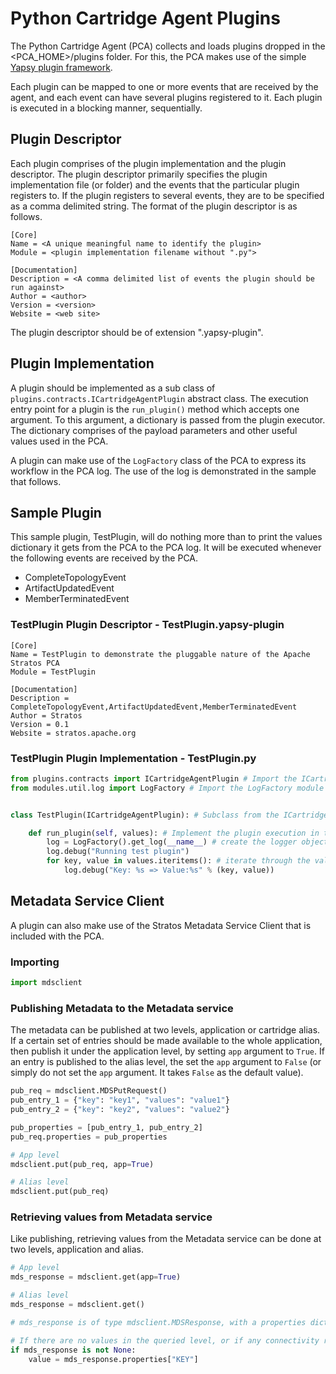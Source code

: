 # Python Cartridge Agent Plugins
The Python Cartridge Agent (PCA) collects and loads plugins dropped in the <PCA_HOME>/plugins folder. For this, the PCA makes use of the simple [Yapsy plugin framework](http://yapsy.sourceforge.net/).

Each plugin can be mapped to one or more events that are received by the agent, and each event can have several plugins registered to it. Each plugin is executed in a blocking manner, sequentially.

## Plugin Descriptor
Each plugin comprises of the plugin implementation and the plugin descriptor. The plugin descriptor primarily specifies the plugin implementation file (or folder) and the events that the particular plugin registers to. If the plugin registers to several events, they are to be specified as a comma delimited string. The format of the plugin descriptor is as follows.

```
[Core]
Name = <A unique meaningful name to identify the plugin>
Module = <plugin implementation filename without ".py">

[Documentation]
Description = <A comma delimited list of events the plugin should be run against>
Author = <author>
Version = <version>
Website = <web site>
```

The plugin descriptor should be of extension ".yapsy-plugin".

## Plugin Implementation

A plugin should be implemented as a sub class of `plugins.contracts.ICartridgeAgentPlugin` abstract class. The execution entry point for a plugin is the `run_plugin()` method which accepts one argument. To this argument, a dictionary is passed from the plugin executor. The dictionary comprises of the payload parameters and other useful values used in the PCA.

A plugin can make use of the `LogFactory` class of the PCA to express its workflow in the PCA log. The use of the log is demonstrated in the sample that follows.


## Sample Plugin

This sample plugin, TestPlugin, will do nothing more than to print the values dictionary it gets from the PCA to the PCA log. It will be executed whenever the following events are received by the PCA.

* CompleteTopologyEvent
* ArtifactUpdatedEvent
* MemberTerminatedEvent

### TestPlugin Plugin Descriptor - TestPlugin.yapsy-plugin

```
[Core]
Name = TestPlugin to demonstrate the pluggable nature of the Apache Stratos PCA
Module = TestPlugin

[Documentation]
Description = CompleteTopologyEvent,ArtifactUpdatedEvent,MemberTerminatedEvent
Author = Stratos
Version = 0.1
Website = stratos.apache.org
```

### TestPlugin Plugin Implementation - TestPlugin.py

```Python
from plugins.contracts import ICartridgeAgentPlugin # Import the ICartridgeAgentPlugin parent class
from modules.util.log import LogFactory # Import the LogFactory module from PCA


class TestPlugin(ICartridgeAgentPlugin): # Subclass from the ICartridgeAgentPlugin

    def run_plugin(self, values): # Implement the plugin execution in the run_plugin() method
        log = LogFactory().get_log(__name__) # create the logger object
        log.debug("Running test plugin")
        for key, value in values.iteritems(): # iterate through the values dictionary
            log.debug("Key: %s => Value:%s" % (key, value))
```

## Metadata Service Client

A plugin can also make use of the Stratos Metadata Service Client that is included with the PCA.

### Importing

```Python
import mdsclient
```

### Publishing Metadata to the Metadata service
The metadata can be published at two levels, application or cartridge alias. If a certain set of entries should be made available to the whole application, then publish it under the application level, by setting `app` argument to `True`. If an entry is published to the alias level, the set the `app` argument to `False` (or simply do not set the `app` argument. It takes `False` as the default value).

```Python
pub_req = mdsclient.MDSPutRequest()
pub_entry_1 = {"key": "key1", "values": "value1"}
pub_entry_2 = {"key": "key2", "values": "value2"}

pub_properties = [pub_entry_1, pub_entry_2]
pub_req.properties = pub_properties

# App level
mdsclient.put(pub_req, app=True)

# Alias level
mdsclient.put(pub_req)
```

### Retrieving values from Metadata service

Like publishing, retrieving values from the Metadata service can be done at two levels, application and alias.

```Python
# App level
mds_response = mdsclient.get(app=True)

# Alias level
mds_response = mdsclient.get()

# mds_response is of type mdsclient.MDSResponse, with a properties dictionary

# If there are no values in the queried level, or if any connectivity related errors come, the response will be None
if mds_response is not None:
    value = mds_response.properties["KEY"]

```

